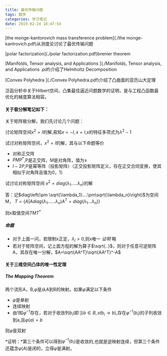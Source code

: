 ```yaml
---
title: 最优传输问题
tags: 数学
categories: 学习笔记
date: 2019-02-24 18:47:54
---
```


<script type="text/x-mathjax-config">
  MathJax.Hub.Config({tex2jax: {inlineMath: [['$','$'], ['\\(','\\)']]}});
</script>
<script type="text/javascript" async
  src="https://wujilingfeng.top/MathJax/MathJax.js?config=TeX-AMS_CHTML">
</script>


<!--more-->

[the monge-kantorovich mass transference problem](./the monge-kantrovich.pdf)从测度论讨论了最优传输问题

[polar factorization](./polar factorization.pdf)brenier theorem

[Manifolds, Tensor analysis, and Applications ](./Manifolds, Tensor analysis, and Applications .pdf)介绍了Helmholtz Decomposition

[Convex Polyhedra ](./Convex Polyhedra.pdf)介绍了凸曲面的亚历山大定理

泛函分析中关于Hilbert空间，凸集最佳逼近问题数学的证明，是与工程凸函数最优化的梯度算法相容。

#### 关于极分解笔记如下：

关于矩阵极分解，我们先讨论几个问题：

讨论矩阵空间$x^2=I$的解,易知$x=-I,x=I,$x的特征多项式为$\lambda^2-1$

试讨对称矩阵空间，$x^2=I$的解，其与以下命题等价

* 对称正交阵
* $PMP^*$,P是正交阵，M是对角阵，值为$\pm$
* $I-2P$,P是幂等阵（投影矩阵）（正交投影矩阵定义，存在正交合同变换，使其相似于对角阵且值为0，1）

试讨论对称矩阵空间 $x^2=diag\left(\lambda_1.....\lambda_n\right)$的解

答：记$diag\left(\pm \sqrt{\lambda_1}....\pm\sqrt{\lambda_n}\right)$为空间M，
$T=\{A|Adiag\left(\lambda_1......\lambda_n\right)A^T=diag\left(\lambda_1...\lambda_n\right)\}$

则x取值空间$TMT^*$

##### 命题

* 对于上面一问，若限制x正定，$\lambda_i> 0$,则x唯一
  *证明* 略
* 若对于矩阵空间，记上面方程的解为算子$\sqrt{..}$，则对于任意可逆矩阵A，其存在唯一分解，$A=\sqrt{AA^T}\sqrt{AA^T}^-A$

#### 关于三维空间凸体的唯一性定理

##### The Mapping Theorem

两个流形A，B,$\varphi$是从A到B的映射。如果$\varphi$满足以下条件

* $\varphi$是单射
* 连续映射
* 由1知$\varphi^{-1}$存在，若对于收敛列$b_i$(即$\exists b\in B,st b_i\to b$),存在$\varphi^{-1}\left(b_i\right)$的子列收敛到a,且$\varphi\left(a\right)=b$

则$\varphi$是双射

*证明：*第三个条件可以得到$\varphi^{-1}\left(b_i\right)$是收敛的,也就是逆映射连续，但第三个条件还蕴含$\varphi\left(A\right)$是闭的，立得$\varphi$是满射。

